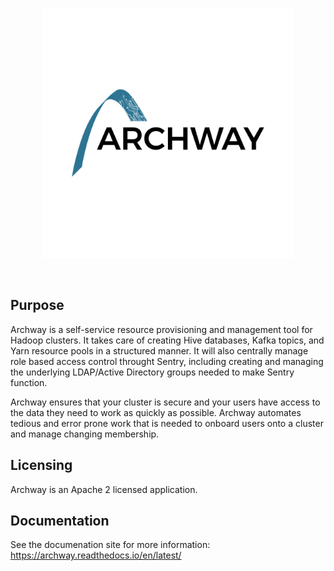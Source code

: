 <p align="center">
  <img src="docs/images/logo.svg" alt="logo" width=400 height=400 />

</p>

<br>

## Purpose

Archway is a self-service resource provisioning and management tool for Hadoop clusters. It takes care of creating
Hive databases, Kafka topics, and Yarn resource pools in a structured manner. It will also centrally manage role based
access control throught Sentry, including creating and managing the underlying LDAP/Active Directory
groups needed to make Sentry function.

Archway ensures that your cluster is secure and your users have access to the data they need to work as quickly as possible.
Archway automates tedious and error prone work that is needed to onboard users onto a cluster and manage changing membership.

## Licensing

Archway is an Apache 2 licensed application.

## Documentation

See the documenation site for more information: <https://archway.readthedocs.io/en/latest/>
